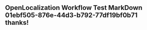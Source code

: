<properties
ms.topic="hero-topic1"
ms.test1="hero-topic"
ms.test2="test"/>

## OpenLocalization Workflow Test MarkDown 01ebf505-876e-44d3-b792-77df19bf0b71 thanks!
